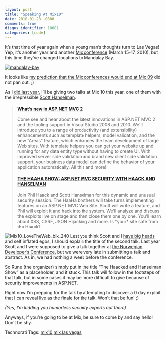 ```yaml
---
layout: post
title: "Speaking At Mix10"
date: 2010-01-28 -0800
comments: true
disqus_identifier: 18681
categories: [code]
---
```

It’s that time of year again when a young man’s thoughts turn to Las
Vegas! Yep, it’s another year and another [Mix
conference](http://live.visitmix.com/ "Mix Website") (March 15-17,
2010), but this time they’ve changed locations to Mandalay Bay.

[![mandalay-bay](http://haacked.com/images/haacked_com/WindowsLiveWriter/SpeakingAtMix10_13596/mandalay-bay_3.jpg "mandalay-bay")](http://www.flickr.com/photos/23563020@N08/3959425596/ "Photo by ErinKhoo CC license by attribution")

It looks like [my prediction that the Mix conferences would end at Mix
09](http://haacked.com/archive/2006/09/21/The_Mix_Conferences_Will_End_With_09.aspx "Mix Conferences End At 09")
did not pan out. ;)

As I [did last
year](http://haacked.com/archive/2009/03/01/speaking-at-mix09.aspx "Speaking at Mix09"),
I’ll be giving two talks at Mix 10 this year, one of them with the
irrepressible [Scott
Hanselman](http://hanselman.com/ "Scott Hanselman's Blog").

> #### [What’s new in ASP.NET MVC 2](http://live.visitmix.com/MIX10/Sessions/FT04 "ASP.NET MVC 2 Talk at Mix")
>
> Come see and hear about the latest innovations in ASP.NET MVC 2 and
> the tooling support in Visual Studio 2008 and 2010. We'll introduce
> you to a range of productivity (and extensibility) enhancements such
> as template helpers, model validation, and the new “Areas” feature,
> which enhances the team development of large Web sites. With template
> helpers you can get your website up and running for any data entity
> type without having to create UI. With improved server side validation
> and brand new client side validation support, your business data model
> can define the behavior of your application automatically. All this
> and more!
>
> #### [THE HAAHA SHOW: ASP.NET MVC SECURITY WITH HAACK AND HANSELMAN](http://live.visitmix.com/MIX10/Sessions/FT05)
>
> Join Phil Haack and Scott Hanselman for this dynamic and unusual
> security session. The HaaHa brothers will take turns implementing
> features on an ASP.NET MVC Web Site. Scott will write a feature, and
> Phil will exploit it and hack into the system. We’ll analyze and
> discuss the exploits live on stage and then close them one by one.
> You’ll learn about XSS, CSRF, JSON Hijacking and more. Is \*your\*
> site safe from the Haack?

![Mix10\_LoveTheWeb\_blk\_240](http://haacked.com/images/haacked_com/WindowsLiveWriter/SpeakingAtMix10_BF88/Mix10_LoveTheWeb_blk_240_3.jpg "Mix10_LoveTheWeb_blk_240")
Lest you think Scott and I [have big
heads](http://twitpic.com/1zt30 "Forehead Edition") and self inflated
egos, I should explain the title of the second talk. Last year Scott and
I were supposed to give a talk together at [the Norwegian Developer’s
Conference](http://haacked.com/archive/2009/06/28/ndc2009-trip-report.aspx "NDC 2009"),
but we were very late in submitting a talk and abstract. As in, we had
nothing a week before the conference.

So Rune (the organizer) simply put in the title “The Haacked and
Hanselman Show” as a placeholder, and it stuck. This talk will follow in
the footsteps of that talk, but in some cases it may be more difficult
to give because of security improvements in ASP.NET.

Right now I’m prepping for the talk by attempting to discover a 0 day
exploit that I can reveal live as the finale for the talk. Won’t that be
fun! ;)

*(Yes, I’m kidding you humorless security experts out there)*

Anyways, if you’re going to be at Mix, be sure to come by and say hello!
Don’t be shy.

Technorati Tags:
[mix10](http://technorati.com/tags/mix10),[mix](http://technorati.com/tags/mix),[las
vegas](http://technorati.com/tags/las+vegas)

